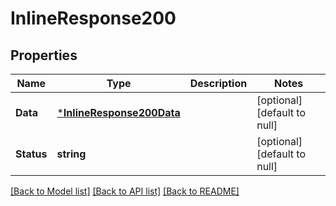 # InlineResponse200

## Properties
Name | Type | Description | Notes
------------ | ------------- | ------------- | -------------
**Data** | [***InlineResponse200Data**](inline_response_200_data.md) |  | [optional] [default to null]
**Status** | **string** |  | [optional] [default to null]

[[Back to Model list]](../README.md#documentation-for-models) [[Back to API list]](../README.md#documentation-for-api-endpoints) [[Back to README]](../README.md)

